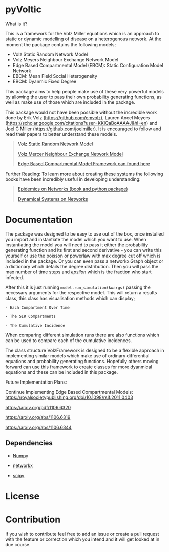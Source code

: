 # pyVoltic

What is it?

This is a framework for the Volz Miller equations which is an approach to static or dynamic modelling of disease on a heterogenous network. At the moment the package contains the following models;
- Volz Static Random Network Model  
- Volz Meyers Neighbour Exchange Network Model
- Edge Based Compartmental Model (EBCM): Static Configuration Model Network
- EBCM: Mean Field Social Heterogeneity
- EBCM: Dyanmic Fixed Degree

This package aims to help people make use of these very powerful models by allowing the user to pass their own probability generating functions, as well as make use of those which are included in the package. 

This package would not have been possible without the incredible work done by Erik Volz (https://github.com/emvolz), Lauren Ancel Meyers (https://scholar.google.com/citations?user=KKiQaBoAAAAJ&hl=en) and Joel C Miller (https://github.com/joelmiller). It is encouraged to follow and read their papers to better understand these models.

> [Volz Static Random Network Model](https://www.ncbi.nlm.nih.gov/pmc/articles/PMC7080148/pdf/285_2007_Article_116.pdf)
>
> [Volz Mercer Neighbour Exchange Network Model](https://royalsocietypublishing.org/doi/10.1098/rspb.2007.1159)
>
> [Edge Based Compartmental Model Framework can found here](https://arxiv.org/pdf/1106.6320)

Further Reading:
To learn more about creating these systems the following books have been incredibly useful in developing understanding:
> [Epidemics on Networks (book and python package)](https://link.springer.com/book/10.1007/978-3-319-50806-1)
> 
> [Dynamical Systems on Networks](https://link.springer.com/book/10.1007/978-3-319-26641-1)

# Documentation

The package was designed to be easy to use out of the box, once installed you import and instantiate the model which you want to use. When instantiating the model you will need to pass it either the probability generating function and its first and second derivative - you can write this yourself or use the poisson or powerlaw with max degree cut off which is included in the package. Or you can even pass a networkx.Graph object or a dictionary which details the degree distribution. Then you will pass the max number of time steps and $epsilon$ which is the fraction who start infected.

After this it is just running `model.run_simulation(kwargs)` passing the necessary arguments for the respective model. This will return a results class, this class has visualisation methods which can display;

    - Each Compartment Over Time

    - The SIR Compartments

    - The Cumulative Incidence
    
When comparing different simulation runs there are also functions which can be used to compare each of the cumulative incidences.


The class structure VolzFramework is designed to be a flexible approach in implementing similar models which make use of ordinary differential equations and probability generating functions. Hopefully others moving forward can use this framework to create classes for more dyanmical equations and these can be included in this package.


Future Implementation Plans:

Continue Implementing Edge Based Compartmental Models:
https://royalsocietypublishing.org/doi/10.1098/rsif.2011.0403

https://arxiv.org/pdf/1106.6320

https://arxiv.org/abs/1106.6319

https://arxiv.org/abs/1106.6344


## Dependencies

- [Numpy](https://numpy.org)

- [networkx](https://networkx.org)

- [scipy](https://scipy.org)

# License

# Contribution

If you wish to contribute feel free to add an issue or create a pull request with the feature or correction which you intend and it will get looked at in due course.


